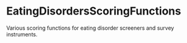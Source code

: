 # EatingDisordersScoringFunctions
 Various scoring functions for eating disorder screeners and survey instruments.
